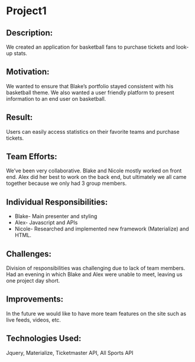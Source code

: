 # Project1

## Description: 
We created an application for basketball fans to purchase tickets and look-up stats. 
## Motivation: 
We wanted to ensure that Blake’s portfolio stayed consistent with his basketball theme. We also wanted a user friendly platform to present information to an end user on basketball. 
## Result: 
Users can easily access statistics on their favorite teams and purchase tickets. 
## Team Efforts: 
We’ve been very collaborative. Blake and Nicole mostly worked on front end. Alex did her best to work on the back end, but ultimately we all came together because we only had 3 group members. 
## Individual Responsibilities: 
* Blake- Main presenter and styling 
* Alex- Javascript and APIs
* Nicole- Researched and implemented new framework (Materialize) and HTML. 
## Challenges: 
Division of responsibilities was challenging due to lack of team members. Had an evening in which Blake and Alex were unable to meet, leaving us one project day short. 
## Improvements: 
In the future we would like to have more team features on the site such as live feeds, videos, etc. 
## Technologies Used: 
Jquery, Materialize, Ticketmaster API, All Sports API
